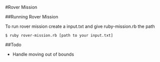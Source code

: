#Rover Mission

##Running Rover Mission

To run rover mission create a input.txt and give ruby-mission.rb the path

```
$ ruby rover-mission.rb [path to your input.txt]
```

##Todo

* Handle moving out of bounds
